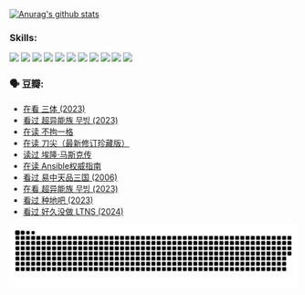 
[![Anurag's github stats](https://github-readme-stats.vercel.app/api?username=w940853815)](https://github.com/anuraghazra/github-readme-stats)

### Skills:

<code><img height="32" src="https://cdn.jsdelivr.net/npm/simple-icons@v5/icons/python.svg"></code>
<code><img height="32" src="https://cdn.jsdelivr.net/npm/simple-icons@v5/icons/javascript.svg"></code>
<code><img height="32" src="https://cdn.jsdelivr.net/npm/simple-icons@v5/icons/django.svg"></code>
<code><img height="32" src="https://cdn.jsdelivr.net/npm/simple-icons@v5/icons/flask.svg"></code>
<code><img height="32" src="https://cdn.jsdelivr.net/npm/simple-icons@v5/icons/vuetify.svg"></code>
<code><img height="32" src="https://cdn.jsdelivr.net/npm/simple-icons@v5/icons/git.svg"></code>
<code><img height="32" src="https://cdn.jsdelivr.net/npm/simple-icons@v5/icons/docker.svg"></code>
<code><img height="32" src="https://cdn.jsdelivr.net/npm/simple-icons@v5/icons/postgresql.svg"></code>
<code><img height="32" src="https://cdn.jsdelivr.net/npm/simple-icons@v5/icons/elasticsearch.svg"></code>
<code><img height="32" src="https://cdn.jsdelivr.net/npm/simple-icons@v5/icons/macos.svg"></code>
<code><img height="32" src="https://cdn.jsdelivr.net/npm/simple-icons@v5/icons/linux.svg"></code>

### 🗣 豆瓣:

<!-- DOUBAN-ACTIVITIES:START -->
- [在看 三体‎ (2023)](https://www.douban.com/people/136069238/status/4558185093/?_i=11138367)
- [看过 超异能族 무빙‎ (2023)](https://www.douban.com/people/136069238/status/4556824186/?_i=11138367)
- [在读 不拘一格](https://www.douban.com/people/136069238/status/4541712161/?_i=11138367)
- [在读 刀尖（最新修订珍藏版）](https://www.douban.com/people/136069238/status/4541711339/?_i=11138367)
- [读过 埃隆·马斯克传](https://www.douban.com/people/136069238/status/4541710351/?_i=11138367)
- [在读 Ansible权威指南](https://www.douban.com/people/136069238/status/4539151450/?_i=11138367)
- [看过 易中天品三国‎ (2006)](https://www.douban.com/people/136069238/status/4529910812/?_i=11138367)
- [在看 超异能族 무빙‎ (2023)](https://www.douban.com/people/136069238/status/4527291077/?_i=11138367)
- [看过 种地吧‎ (2023)](https://www.douban.com/people/136069238/status/4527289637/?_i=11138367)
- [看过 好久没做 LTNS‎ (2024)](https://www.douban.com/people/136069238/status/4527289515/?_i=11138367)
<!-- DOUBAN-ACTIVITIES:END -->


![Snake animation](https://raw.githubusercontent.com/w940853815/w940853815/output/github-contribution-grid-snake.svg)

<!--
**w940853815/w940853815** is a ✨ _special_ ✨ repository because its `README.md` (this file) appears on your GitHub profile.

Here are some ideas to get you started:

- 🔭 I’m currently working on ...
- 🌱 I’m currently learning ...
- 👯 I’m looking to collaborate on ...
- 🤔 I’m looking for help with ...
- 💬 Ask me about ...
- 📫 How to reach me: ...
- 😄 Pronouns: ...
- ⚡ Fun fact: ...
-->
